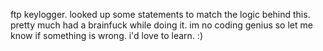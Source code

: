 ftp keylogger. looked up some statements to match the logic behind this.
pretty much had a brainfuck while doing it.
im no coding genius so let me know if something is wrong. i'd love to learn.
:)
